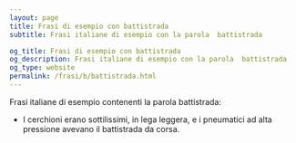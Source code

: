 ```yaml
---
layout: page
title: Frasi di esempio con battistrada 
subtitle: Frasi italiane di esempio con la parola  battistrada

og_title: Frasi di esempio con battistrada 
og_description: Frasi italiane di esempio con la parola  battistrada
og_type: website
permalink: /frasi/b/battistrada.html
---
```


Frasi italiane di esempio contenenti la parola battistrada:


- I cerchioni erano sottilissimi, in lega leggera, e i pneumatici ad alta pressione avevano il battistrada da corsa.
